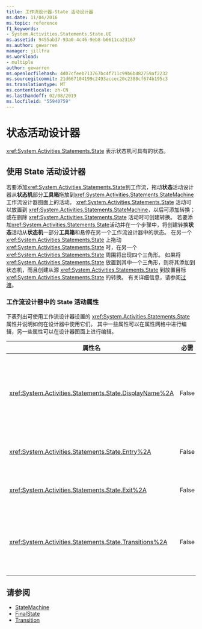 ```yaml
---
title: 工作流设计器-State 活动设计器
ms.date: 11/04/2016
ms.topic: reference
f1_keywords:
- System.Activities.Statements.State.UI
ms.assetid: 9455ab37-93a0-4c46-9eb8-b6611ca23167
ms.author: gewarren
manager: jillfra
ms.workload:
- multiple
author: gewarren
ms.openlocfilehash: 4d07cfeeb713767bc4f711c99b6b482759af2232
ms.sourcegitcommit: 21d667104199c2493accec20c2388cf674b195c3
ms.translationtype: MT
ms.contentlocale: zh-CN
ms.lasthandoff: 02/08/2019
ms.locfileid: "55940759"
---
```

# <a name="state-activity-designer"></a>状态活动设计器

<xref:System.Activities.Statements.State> 表示状态机可具有的状态。

## <a name="using-the-state-activity-designer"></a>使用 State 活动设计器

若要添加<xref:System.Activities.Statements.State>到工作流，拖动**状态**活动设计器从**状态机**部分**工具箱**拖放到<xref:System.Activities.Statements.StateMachine>工作流设计器图面上的活动。 <xref:System.Activities.Statements.State> 活动可以放置到 <xref:System.Activities.Statements.StateMachine>，以后可添加转换；或在删除 <xref:System.Activities.Statements.State> 活动时可创建转换。 若要添加<xref:System.Activities.Statements.State>活动并在一个步骤中，将创建转换**状态**活动从**状态机**一部分**工具箱**和悬停在另一个工作流设计器中的状态。 在另一个 <xref:System.Activities.Statements.State> 上拖动 <xref:System.Activities.Statements.State> 时，在另一个 <xref:System.Activities.Statements.State> 周围将出现四个三角形。 如果将 <xref:System.Activities.Statements.State> 放置到其中一个三角形，则将其添加到状态机，而且创建从源 <xref:System.Activities.Statements.State> 到放置目标 <xref:System.Activities.Statements.State> 的转换。 有关详细信息，请参阅[过渡](../workflow-designer/transition-activity-designer.md)。

### <a name="state-activity-properties-in-the-workflow-designer"></a>工作流设计器中的 State 活动属性

下表列出可使用工作流设计器设置的 <xref:System.Activities.Statements.State> 属性并说明如何在设计器中使用它们。 其中一些属性可以在属性网格中进行编辑，另一些属性可以在设计器图面上进行编辑。

|属性名|必需|用法|
|-|--------------|-|
|<xref:System.Activities.Statements.State.DisplayName%2A>|False|指定 <xref:System.Activities.Statements.State> 活动设计器在标头中的友好名称。 默认值是**状态**。 可以在属性网格或直接在活动设计器的标头中编辑该值。 <xref:System.Activities.Statements.State.DisplayName%2A> 用于痕迹导航，后者显示在工作流设计器顶部。<br /><br /> 虽然 <xref:System.Activities.Statements.State.DisplayName%2A> 不是绝对必需的，但最好使用该属性。|
|<xref:System.Activities.Statements.State.Entry%2A>|False|指定在转换到此状态时发生的操作。 时<xref:System.Activities.Statements.State>活动已展开，此值可以设置通过拖动将活动从**工具箱**并将其放置到**条目**状态的部分。|
|<xref:System.Activities.Statements.State.Exit%2A>|False|指定在从此状态转换时发生的操作。 当<xref:System.Activities.Statements.State>活动已展开，可以通过拖动某个活动中的设置此值**工具箱**并将其放置到**退出**状态的部分。|
|<xref:System.Activities.Statements.State.Transitions%2A>|False|列出源自 <xref:System.Activities.Statements.State> 的可能转换。 列表中的每个项有一个指向关联的 <xref:System.Activities.Statements.Transition> 和目标 <xref:System.Activities.Statements.State> 的链接。 单击此链接会将设计器切换到 <xref:System.Activities.Statements.Transition> 或 <xref:System.Activities.Statements.State> 的扩展视图。|

## <a name="see-also"></a>请参阅

- [StateMachine](../workflow-designer/statemachine-activity-designer.md)
- [FinalState](../workflow-designer/finalstate-activity-designer.md)
- [Transition](../workflow-designer/transition-activity-designer.md)